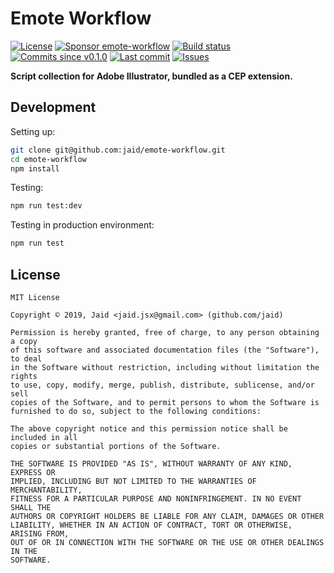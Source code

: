 # Emote Workflow


<a href="https://raw.githubusercontent.com/jaid/emote-workflow/master/license.txt"><img src="https://img.shields.io/github/license/jaid/emote-workflow?style=flat-square" alt="License"/></a> <a href="https://github.com/sponsors/jaid"><img src="https://img.shields.io/badge/<3-Sponsor-FF45F1?style=flat-square" alt="Sponsor emote-workflow"/></a>
<a href="https://actions-badge.atrox.dev/jaid/emote-workflow/goto"><img src="https://img.shields.io/endpoint.svg?style=flat-square&url=https%3A%2F%2Factions-badge.atrox.dev%2Fjaid%2Femote-workflow%2Fbadge" alt="Build status"/></a> <a href="https://github.com/jaid/emote-workflow/commits"><img src="https://img.shields.io/github/commits-since/jaid/emote-workflow/v0.1.0?style=flat-square&logo=github" alt="Commits since v0.1.0"/></a> <a href="https://github.com/jaid/emote-workflow/commits"><img src="https://img.shields.io/github/last-commit/jaid/emote-workflow?style=flat-square&logo=github" alt="Last commit"/></a> <a href="https://github.com/jaid/emote-workflow/issues"><img src="https://img.shields.io/github/issues/jaid/emote-workflow?style=flat-square&logo=github" alt="Issues"/></a>  

**Script collection for Adobe Illustrator, bundled as a CEP extension.**






















## Development



Setting up:
```bash
git clone git@github.com:jaid/emote-workflow.git
cd emote-workflow
npm install
```
Testing:
```bash
npm run test:dev
```
Testing in production environment:
```bash
npm run test
```


## License
```text
MIT License

Copyright © 2019, Jaid <jaid.jsx@gmail.com> (github.com/jaid)

Permission is hereby granted, free of charge, to any person obtaining a copy
of this software and associated documentation files (the "Software"), to deal
in the Software without restriction, including without limitation the rights
to use, copy, modify, merge, publish, distribute, sublicense, and/or sell
copies of the Software, and to permit persons to whom the Software is
furnished to do so, subject to the following conditions:

The above copyright notice and this permission notice shall be included in all
copies or substantial portions of the Software.

THE SOFTWARE IS PROVIDED "AS IS", WITHOUT WARRANTY OF ANY KIND, EXPRESS OR
IMPLIED, INCLUDING BUT NOT LIMITED TO THE WARRANTIES OF MERCHANTABILITY,
FITNESS FOR A PARTICULAR PURPOSE AND NONINFRINGEMENT. IN NO EVENT SHALL THE
AUTHORS OR COPYRIGHT HOLDERS BE LIABLE FOR ANY CLAIM, DAMAGES OR OTHER
LIABILITY, WHETHER IN AN ACTION OF CONTRACT, TORT OR OTHERWISE, ARISING FROM,
OUT OF OR IN CONNECTION WITH THE SOFTWARE OR THE USE OR OTHER DEALINGS IN THE
SOFTWARE.
```
